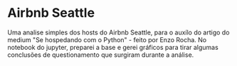 # Airbnb Seattle 
 Uma analise simples dos hosts do Airbnb Seattle, para o auxílo do artigo do medium "Se hospedando com o Python" - feito por Enzo Rocha. No notebook do jupyter, preparei a base e gerei gráficos para tirar algumas conclusões de questionamento que surgiram durante a análise.
